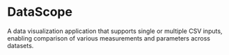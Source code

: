 # DataScope
A data visualization application that supports single or multiple CSV inputs, enabling comparison of various measurements and parameters across datasets.
